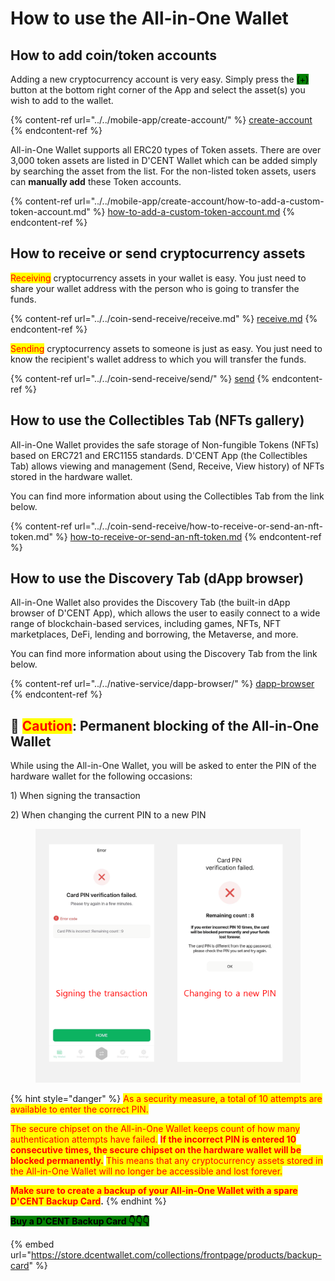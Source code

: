 # How to use the All-in-One Wallet

## How to add coin/token accounts

Adding a new cryptocurrency account is very easy. Simply press the <mark style="background-color:green;">(+)</mark> button at the bottom right corner of the App and select the asset(s) you wish to add to the wallet.&#x20;

{% content-ref url="../../mobile-app/create-account/" %}
[create-account](../../mobile-app/create-account/)
{% endcontent-ref %}

All-in-One Wallet supports all ERC20 types of Token assets. There are over 3,000 token assets are listed in D'CENT Wallet which can be added simply by searching the asset from the list. For the non-listed token assets, users can **manually add** these Token accounts.

{% content-ref url="../../mobile-app/create-account/how-to-add-a-custom-token-account.md" %}
[how-to-add-a-custom-token-account.md](../../mobile-app/create-account/how-to-add-a-custom-token-account.md)
{% endcontent-ref %}

## How to receive or send cryptocurrency assets

<mark style="color:red;">Receiving</mark> cryptocurrency assets in your wallet is easy. You just need to share your wallet address with the person who is going to transfer the funds.

{% content-ref url="../../coin-send-receive/receive.md" %}
[receive.md](../../coin-send-receive/receive.md)
{% endcontent-ref %}

<mark style="color:red;">Sending</mark> cryptocurrency assets to someone is just as easy. You just need to know the recipient's wallet address to which you will transfer the funds.

{% content-ref url="../../coin-send-receive/send/" %}
[send](../../coin-send-receive/send/)
{% endcontent-ref %}

## How to use the Collectibles Tab (NFTs gallery)

All-in-One Wallet provides the safe storage of Non-fungible Tokens (NFTs) based on ERC721 and ERC1155 standards. D'CENT App (the Collectibles Tab) allows viewing and management (Send, Receive, View history) of NFTs stored in the hardware wallet.

You can find more information about using the Collectibles Tab from the link below.

{% content-ref url="../../coin-send-receive/how-to-receive-or-send-an-nft-token.md" %}
[how-to-receive-or-send-an-nft-token.md](../../coin-send-receive/how-to-receive-or-send-an-nft-token.md)
{% endcontent-ref %}

## How to use the Discovery Tab (dApp browser)

All-in-One Wallet also provides the Discovery Tab (the built-in dApp browser of D'CENT App), which allows the user to easily connect to a wide range of blockchain-based services, including games, NFTs, NFT marketplaces, DeFi, lending and borrowing, the Metaverse, and more.

You can find more information about using the Discovery Tab from the link below.

{% content-ref url="../../native-service/dapp-browser/" %}
[dapp-browser](../../native-service/dapp-browser/)
{% endcontent-ref %}

## 🚨 <mark style="color:red;">Caution</mark>: Permanent blocking of the All-in-One Wallet

While using the All-in-One Wallet, you will be asked to enter the PIN of the hardware wallet for the following occasions:&#x20;

1\) When signing the transaction

2\) When changing the current PIN to a new PIN

<div align="left"><figure><img src="../../.gitbook/assets/PIN-eng.png" alt=""><figcaption></figcaption></figure></div>

{% hint style="danger" %}
<mark style="color:red;">As a security measure, a total of 10 attempts are available to enter the correct PIN.</mark>&#x20;

<mark style="color:red;">The secure chipset on the All-in-One Wallet keeps count of how many authentication attempts have failed.</mark> <mark style="color:red;"></mark><mark style="color:red;">**If the incorrect PIN is entered 10 consecutive times, the secure chipset on the hardware wallet will be blocked permanently.**</mark> <mark style="color:red;"></mark><mark style="color:red;">This means that any cryptocurrency assets stored in the All-in-One Wallet will no longer be accessible and lost forever.</mark>



<mark style="color:red;">**Make sure to create a backup of your All-in-One Wallet with a spare D'CENT Backup Card**</mark>**.**
{% endhint %}

<mark style="background-color:green;">**Buy a D'CENT Backup Card  👇👇👇**</mark>

{% embed url="https://store.dcentwallet.com/collections/frontpage/products/backup-card" %}

